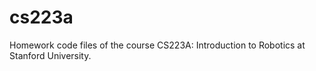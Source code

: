 # cs223a
Homework code files of the course CS223A: Introduction to Robotics at Stanford University.
